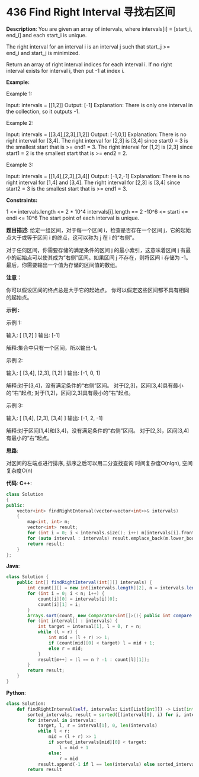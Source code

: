 # 436 Find Right Interval 寻找右区间

__Description__:
You are given an array of intervals, where intervals[i] = [start_i, end_i] and each start_i is unique.

The right interval for an interval i is an interval j such that start_j >= end_i and start_j is minimized.

Return an array of right interval indices for each interval i. If no right interval exists for interval i, then put -1 at index i.

__Example:__

Example 1:

Input: intervals = [[1,2]]
Output: [-1]
Explanation: There is only one interval in the collection, so it outputs -1.

Example 2:

Input: intervals = [[3,4],[2,3],[1,2]]
Output: [-1,0,1]
Explanation: There is no right interval for [3,4].
The right interval for [2,3] is [3,4] since start0 = 3 is the smallest start that is >= end1 = 3.
The right interval for [1,2] is [2,3] since start1 = 2 is the smallest start that is >= end2 = 2.

Example 3:

Input: intervals = [[1,4],[2,3],[3,4]]
Output: [-1,2,-1]
Explanation: There is no right interval for [1,4] and [3,4].
The right interval for [2,3] is [3,4] since start2 = 3 is the smallest start that is >= end1 = 3.

__Constraints:__

1 <= intervals.length <= 2 * 10^4
intervals[i].length == 2
-10^6 <= starti <= endi <= 10^6
The start point of each interval is unique.

__题目描述__:
给定一组区间，对于每一个区间 i，检查是否存在一个区间 j，它的起始点大于或等于区间 i 的终点，这可以称为 j 在 i 的“右侧”。

对于任何区间，你需要存储的满足条件的区间 j 的最小索引，这意味着区间 j 有最小的起始点可以使其成为“右侧”区间。如果区间 j 不存在，则将区间 i 存储为 -1。最后，你需要输出一个值为存储的区间值的数组。

__注意：__

你可以假设区间的终点总是大于它的起始点。
你可以假定这些区间都不具有相同的起始点。

__示例 :__

示例 1:

输入: [ [1,2] ]
输出: [-1]

解释:集合中只有一个区间，所以输出-1。

示例 2:

输入: [ [3,4], [2,3], [1,2] ]
输出: [-1, 0, 1]

解释:对于[3,4]，没有满足条件的“右侧”区间。
对于[2,3]，区间[3,4]具有最小的“右”起点;
对于[1,2]，区间[2,3]具有最小的“右”起点。

示例 3:

输入: [ [1,4], [2,3], [3,4] ]
输出: [-1, 2, -1]

解释:对于区间[1,4]和[3,4]，没有满足条件的“右侧”区间。
对于[2,3]，区间[3,4]有最小的“右”起点。

__思路__:

对区间的左端点进行排序, 排序之后可以用二分查找查询
时间复杂度O(nlgn), 空间复杂度O(n)

__代码__:
__C++__:

```C++
class Solution 
{
public:
    vector<int> findRightInterval(vector<vector<int>>& intervals) 
    {
        map<int, int> m;
        vector<int> result;
        for (int i = 0; i < intervals.size(); i++) m[intervals[i].front()] = i;
        for (auto interval : intervals) result.emplace_back(m.lower_bound(interval.back()) == m.end() ? -1 : m.lower_bound(interval.back()) -> second);
        return result;
    }
};
```

__Java__:

```Java
class Solution {
    public int[] findRightInterval(int[][] intervals) {
        int count[][] = new int[intervals.length][2], n = intervals.length, result[] = new int[intervals.length], m = 0;
        for (int i = 0; i < n; i++) {
            count[i][0] = intervals[i][0];
            count[i][1] = i;
        }
        Arrays.sort(count, new Comparator<int[]>(){ public int compare (int[] a, int[] b) { return a[0] - b[0]; } });
        for (int interval[] : intervals) {
            int target = interval[1], l = 0, r = n;
            while (l < r) {
                int mid = (l + r) >> 1;
                if (count[mid][0] < target) l = mid + 1;
                else r = mid;
            }
            result[m++] = (l == n ? -1 : count[l][1]);
        }
        return result;
    }
}
```

__Python__:

```Python
class Solution:
    def findRightInterval(self, intervals: List[List[int]]) -> List[int]:
        sorted_intervals, result = sorted([(interval[0], i) for i, interval in enumerate(intervals)]), []
        for interval in intervals:
            target, l, r = interval[1], 0, len(intervals) 
            while l < r:
                mid = (l + r) >> 1
                if sorted_intervals[mid][0] < target:
                    l = mid + 1
                else:
                    r = mid
            result.append(-1 if l == len(intervals) else sorted_intervals[l][1])
        return result
```
